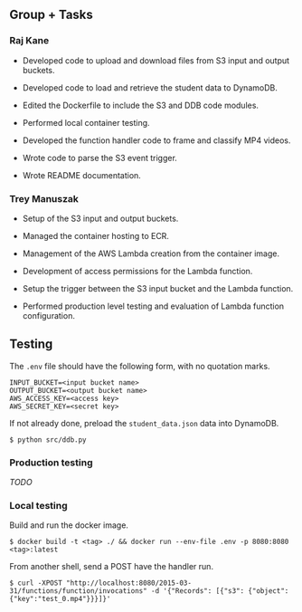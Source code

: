 ## Group + Tasks

### Raj Kane

  * Developed code to upload and download files from S3 input and output buckets.
  
  * Developed code to load and retrieve the student data to DynamoDB.
  
  * Edited the Dockerfile to include the S3 and DDB code modules.
  
  * Performed local container testing.
  
  * Developed the function handler code to frame and classify MP4 videos.
  
  * Wrote code to parse the S3 event trigger.
  
  * Wrote README documentation. 


### Trey Manuszak

  * Setup of the S3 input and output buckets.
  
  * Managed the container hosting to ECR.
  
  * Management of the AWS Lambda creation from the container image.
  
  * Development of access permissions for the Lambda function.
  
  * Setup the trigger between the S3 input bucket and the Lambda function.
  
  * Performed production level testing and evaluation of Lambda function configuration.


## Testing 

The `.env` file should have the following form, with no quotation marks.

```
INPUT_BUCKET=<input bucket name>
OUTPUT_BUCKET=<output bucket name>
AWS_ACCESS_KEY=<access key>
AWS_SECRET_KEY=<secret key>
```

If not already done, preload the `student_data.json` data into DynamoDB.

```$ python src/ddb.py```

### Production testing

*TODO*

### Local testing

Build and run the docker image.

```$ docker build -t <tag> ./ && docker run --env-file .env -p 8080:8080 <tag>:latest```

From another shell, send a POST have the handler run.

```$ curl -XPOST "http://localhost:8080/2015-03-31/functions/function/invocations" -d '{"Records": [{"s3": {"object": {"key":"test_0.mp4"}}}]}'```
